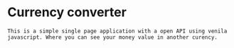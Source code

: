 # Currency converter

    This is a simple single page application with a open API using venila javascript. Where you can see your money value in another curency. 
